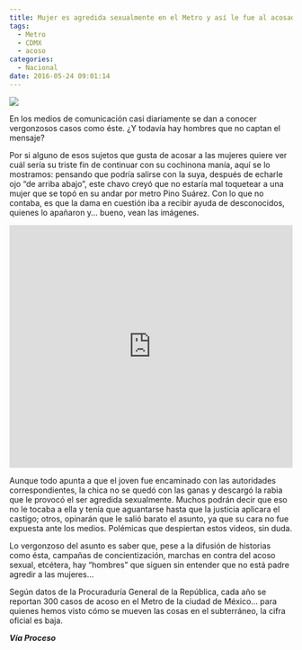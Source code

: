 ```yaml
---
title: Mujer es agredida sexualmente en el Metro y así le fue al acosador
tags:
  - Metro
  - CDMX
  - acoso
categories:
  - Nacional
date: 2016-05-24 09:01:14
---
```

![](https://res.cloudinary.com/pidmx/image/upload/v1464098429/acosador-metro_qtnn3p.jpg)

En los medios de comunicación casi diariamente se dan a conocer vergonzosos casos como éste. ¿Y todavía hay hombres que no captan el mensaje?

Por si alguno de esos sujetos que gusta de acosar a las mujeres quiere ver cuál sería su triste fin de continuar con su cochinona manía, aquí se lo mostramos: pensando que podría salirse con la suya, después de echarle ojo “de arriba abajo”, este chavo creyó que no estaría mal toquetear a una mujer que se topó en su andar por metro Pino Suárez. Con lo que no contaba, es que la dama en cuestión iba a recibir ayuda de desconocidos, quienes lo apañaron y… bueno, vean las imágenes.

<iframe src='http://www.publimetrotv.com.mx/publimetrotv/site/artic/20160522/pagspar-mx/20160522220003_embed.html' frameborder='0' width='100%' height='432'/></iframe>

Aunque todo apunta a que el joven fue encaminado con las autoridades correspondientes, la chica no se quedó con las ganas y descargó la rabia que le provocó el ser agredida sexualmente. Muchos podrán decir que eso no le tocaba a ella y tenía que aguantarse hasta que la justicia aplicara el castigo; otros, opinarán que le salió barato el asunto, ya que su cara no fue expuesta ante los medios. Polémicas que despiertan estos videos, sin duda.

Lo vergonzoso del asunto es saber que, pese a la difusión de historias como ésta, campañas de concientización, marchas en contra del acoso sexual, etcétera, hay “hombres” que siguen sin entender que no está padre agredir a las mujeres…

Según datos de la Procuraduría General de la República, cada año se reportan 300 casos de acoso en el Metro de la ciudad de México… para quienes hemos visto cómo se mueven las cosas en el subterráneo, la cifra oficial es baja.

***Vía Proceso***
